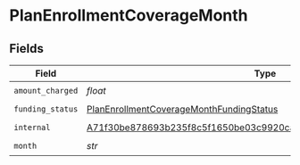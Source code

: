 # PlanEnrollmentCoverageMonth


## Fields

| Field                                                                                                                                                       | Type                                                                                                                                                        | Required                                                                                                                                                    | Description                                                                                                                                                 |
| ----------------------------------------------------------------------------------------------------------------------------------------------------------- | ----------------------------------------------------------------------------------------------------------------------------------------------------------- | ----------------------------------------------------------------------------------------------------------------------------------------------------------- | ----------------------------------------------------------------------------------------------------------------------------------------------------------- |
| `amount_charged`                                                                                                                                            | *float*                                                                                                                                                     | :heavy_check_mark:                                                                                                                                          | N/A                                                                                                                                                         |
| `funding_status`                                                                                                                                            | [PlanEnrollmentCoverageMonthFundingStatus](../../models/shared/planenrollmentcoveragemonthfundingstatus.md)                                                 | :heavy_check_mark:                                                                                                                                          | N/A                                                                                                                                                         |
| `internal`                                                                                                                                                  | [A71f30be878693b235f8c5f1650be03c9920ca9821526545760476436104c9dc](../../models/shared/a71f30be878693b235f8c5f1650be03c9920ca9821526545760476436104c9dc.md) | :heavy_check_mark:                                                                                                                                          | N/A                                                                                                                                                         |
| `month`                                                                                                                                                     | *str*                                                                                                                                                       | :heavy_check_mark:                                                                                                                                          | N/A                                                                                                                                                         |